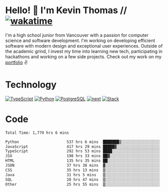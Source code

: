 # Hello! 👋 I'm Kevin Thomas // [![wakatime](https://wakatime.com/badge/user/e9d16d74-e01d-4a37-8086-9257e0bde1c2.svg?style=flat-square)](https://wakatime.com/@e9d16d74-e01d-4a37-8086-9257e0bde1c2)

I'm a high school junior from Vancouver with a passion for computer science and software development. I'm working on developing efficient software with modern design and exceptional user experiences. Outside of the academic grind, I invest my time into learning new tech, participating in hackathons and working on a few side projects. Check out my work on my [portfolio](https://kevinjosethomas.com/) ✌️

# Technology
[![TypeScript](https://github.com/kevinjosethomas/kevinjosethomas/assets/46242684/444b2e5d-659f-41f5-81fe-3abafb75cb6c)](https://kevinjosethomas.com/stack)
[![Python](https://github.com/kevinjosethomas/kevinjosethomas/assets/46242684/34a174c4-54db-4c4e-9842-2324d47cb043)](https://kevinjosethomas.com/stack)
[![PostgreSQL](https://github.com/kevinjosethomas/kevinjosethomas/assets/46242684/46d6de1c-c483-4dc7-ab3a-87763af6fc78)](https://kevinjosethomas.com/stack)
[![next](https://github.com/kevinjosethomas/kevinjosethomas/assets/46242684/bc46bae5-1ad9-42a7-b7a2-427cbde7c994)](https://kevinjosethomas.com/stack)
[![Stack](https://github.com/kevinjosethomas/kevinjosethomas/assets/46242684/0b9b7eeb-8cce-4a56-bffd-3131dd4dd88c)](https://kevinjosethomas.com/stack)




# Code
<!--START_SECTION:waka-->

```txt
Total Time: 1,779 hrs 6 mins

Python                     537 hrs 6 mins  ███████▒░░░░░░░░░░░░░░░░░   29.76 %
JavaScript                 417 hrs 29 mins █████▓░░░░░░░░░░░░░░░░░░░   23.13 %
TypeScript                 292 hrs 53 mins ████░░░░░░░░░░░░░░░░░░░░░   16.23 %
JSX                        198 hrs 33 mins ██▓░░░░░░░░░░░░░░░░░░░░░░   11.00 %
HTML                       135 hrs 35 mins ██░░░░░░░░░░░░░░░░░░░░░░░   07.51 %
JSON                       37 hrs 38 mins  ▓░░░░░░░░░░░░░░░░░░░░░░░░   02.09 %
CSS                        35 hrs 13 mins  ▒░░░░░░░░░░░░░░░░░░░░░░░░   01.95 %
Java                       31 hrs 5 mins   ▒░░░░░░░░░░░░░░░░░░░░░░░░   01.72 %
SQL                        28 hrs 47 mins  ▒░░░░░░░░░░░░░░░░░░░░░░░░   01.60 %
Other                      25 hrs 55 mins  ▒░░░░░░░░░░░░░░░░░░░░░░░░   01.44 %
```

<!--END_SECTION:waka-->
